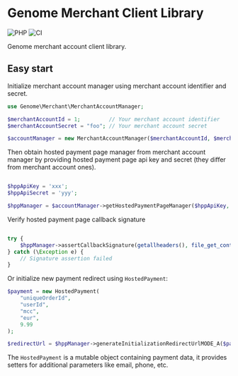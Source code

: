 Genome Merchant Client Library
==============================

![PHP](https://img.shields.io/badge/PHP-7.2+-blue)
![CI](https://github.com/gotterdemarung/genome-merchant-alpha/actions/workflows/tests.yml/badge.svg)

Genome merchant account client library.

## Easy start

Initialize merchant account manager using merchant account identifier and secret.

```php
use Genome\Merchant\MerchantAccountManager;

$merchantAccountId = 1;         // Your merchant account identifier
$merchantAccountSecret = "foo"; // Your merchant account secret

$accountManager = new MerchantAccountManager($merchantAccountId, $merchantAccountSecret);
```

Then obtain hosted payment page manager from merchant account manager
by providing hosted payment page api key and secret (they differ from merchant account ones).

```php

$hppApiKey = 'xxx';
$hppApiSecret = 'yyy';

$hppManager = $accountManager->getHostedPaymentPageManager($hppApiKey, $hppApiSecret)
```

Verify hosted payment page callback signature

```php

try {
    $hppManager->assertCallbackSignature(getallheaders(), file_get_contents('php://input'));
} catch (\Exception e) {
    // Signature assertion failed
}
```

Or initialize new payment redirect using `HostedPayment`:

```php
$payment = new HostedPayment(
    "uniqueOrderId",
    "userId",
    "mcc",
    "eur",
    9.99
);

$redirectUrl = $hppManager->generateInitializationRedirectUrlMODE_A($payment); 
```

The `HostedPayment` is a mutable object containing payment data, it provides
setters for additional parameters like email, phone, etc.